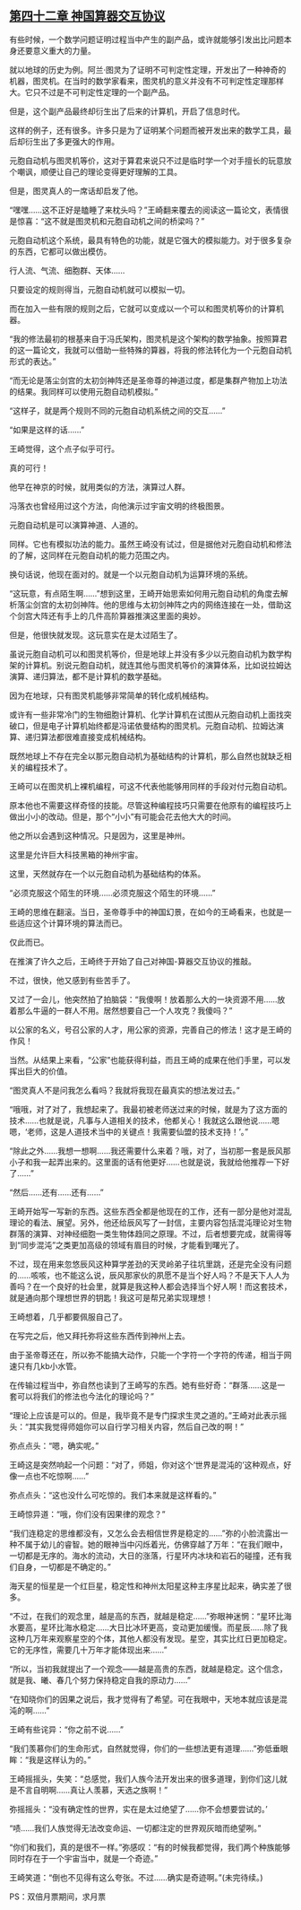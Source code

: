 ## [第四十二章 神国算器交互协议](https://www.xxbiquge.com/11_11207/9075995.html)
<!--go-->

  有些时候，一个数学问题证明过程当中产生的副产品，或许就能够引发出比问题本身还要意义重大的力量。

  就以地球的历史为例。阿兰·图灵为了证明不可判定性定理，开发出了一种神奇的机器，图灵机。在当时的数学家看来，图灵机的意义并没有不可判定性定理那样大。它只不过是不可判定性定理的一个副产品。

  但是，这个副产品最终却衍生出了后来的计算机，开启了信息时代。

  这样的例子，还有很多。许多只是为了证明某个问题而被开发出来的数学工具，最后却衍生出了多更强大的作用。

  元胞自动机与图灵机等价，这对于算君来说只不过是临时学一个对手擅长的玩意放个嘲讽，顺便让自己的理论变得更好理解的工具。

  但是，图灵真人的一席话却启发了他。

  “嘿嘿……这不正好是瞌睡了来枕头吗？”王崎翻来覆去的阅读这一篇论文，表情很是惊喜：“这不就是图灵机和元胞自动机之间的桥梁吗？”

  元胞自动机这个系统，最具有特色的功能，就是它强大的模拟能力。对于很多复杂的东西，它都可以做出模仿。

  行人流、气流、细胞群、天体……

  只要设定的规则得当，元胞自动机就可以模拟一切。

  而在加入一些有限的规则之后，它就可以变成以一个可以和图灵机等价的计算机器。

  “我的修法最初的根基来自于冯氏架构，图灵机是这个架构的数学抽象。按照算君的这一篇论文，我就可以借助一些特殊的算器，将我的修法转化为一个元胞自动机形式的表达。”

  “而无论是落尘剑宫的太初剑神阵还是圣帝尊的神道过度，都是集群产物加上功法的结果。我同样可以使用元胞自动机模拟。”

  “这样子，就是两个规则不同的元胞自动机系统之间的交互……”

  “如果是这样的话……”

  王崎觉得，这个点子似乎可行。

  真的可行！

  他早在神京的时候，就用类似的方法，演算过人群。

  冯落衣也曾经用过这个方法，向他演示过宇宙文明的终极图景。

  元胞自动机是可以演算神道、人道的。

  同样。它也有模拟功法的能力。虽然王崎没有试过，但是据他对元胞自动机和修法的了解，这同样在元胞自动机的能力范围之内。

  换句话说，他现在面对的。就是一个以元胞自动机为运算环境的系统。

  “这玩意，有点陌生啊……”想到这里，王崎开始思索如何用元胞自动机的角度去解析落尘剑宫的太初剑神阵。他的思维与太初剑神阵之内的网络连接在一处，借助这个剑宫大阵还有手上的几件高阶算器推演这里面的奥妙。

  但是，他很快就发现。这玩意实在是太过陌生了。

  虽说元胞自动机可以和图灵机等价，但是地球上并没有多少以元胞自动机为数学构架的计算机。别说元胞自动机，就连其他与图灵机等价的演算体系，比如说拉姆达演算、递归算法，都不是计算机的数学基础。

  因为在地球，只有图灵机能够非常简单的转化成机械结构。

  或许有一些非常冷门的生物细胞计算机、化学计算机在试图从元胞自动机上面找突破口，但是电子计算机始终都是冯诺依曼结构的图灵机。元胞自动机、拉姆达演算、递归算法都很难直接变成机械结构。

  既然地球上不存在完全以那元胞自动机为基础结构的计算机，那么自然也就缺乏相关的编程技术了。

  王崎可以在图灵机上裸机编程，可这不代表他能够用同样的手段对付元胞自动机。

  原本他也不需要这样奇怪的技能。尽管这种编程技巧只需要在他原有的编程技巧上做出小小的改动。但是，那个“小小”有可能会花去他大大的时间。

  他之所以会遇到这种情况。只是因为，这里是神州。

  这里是允许巨大科技黑箱的神州宇宙。

  这里，天然就存在一个以元胞自动机为基础结构的体系。

  “必须克服这个陌生的环境……必须克服这个陌生的环境……”

  王崎的思维在翻滚。当日，圣帝尊手中的神国幻景，在如今的王崎看来，也就是一些适应这个计算环境的算法而已。

  仅此而已。

  在推演了许久之后，王崎终于开始了自己对神国-算器交互协议的推敲。

  不过，很快，他又感到有些苦手了。

  又过了一会儿，他突然拍了拍脑袋：“我傻啊！放着那么大的一块资源不用……放着那么牛逼的一群人不用。居然想要自己一个人攻克？我傻吗？”

  以公家的名义，号召公家的人才，用公家的资源，完善自己的修法！这才是王崎的作风！

  当然。从结果上来看，“公家”也能获得利益，而且王崎的成果在他们手里，可以发挥出巨大的价值。

  “图灵真人不是问我怎么看吗？我就将我现在最真实的想法发过去。”

  “哦哦，对了对了，我想起来了。我最初被老师送过来的时候，就是为了这方面的技术……也就是说，凡事与人道相关的技术，他都关心！我就这么跟他说……嗯嗯，‘老师，这是人道技术当中的关键点！我需要仙盟的技术支持！’。”

  “除此之外……我想一想啊……我还需要什么来着？哦，对了，当初那一套是辰风那小子和我一起弄出来的。这里面的话有他更好……也就是说，我就给他推荐一下好了……”

  “然后……还有……还有……”

  王崎开始写一写新的东西。这些东西全都是他现在的工作，还有一部分是他对混乱理论的看法、展望。另外，他还给辰风写了一封信，主要内容包括混沌理论对生物群落的演算、对神经细胞一类生物体趋同之原理。不过，后者想要完成，就需得等到“同步混沌”之类更加高级的领域有眉目的时候，才能看到曙光了。

  不过，现在用来忽悠辰风这种算学差劲的天灵岭弟子往坑里跳，还是完全没有问题的……咳咳，也不能这么说，辰风那家伙的夙愿不是当个好人吗？不是天下人人为善吗？在一个良好的社会里，就算是我这种人都会选择当个好人啊！而这套技术，就是通向那个理想世界的钥匙！我这可是帮兄弟实现理想！

  王崎想着，几乎都要佩服自己了。

  在写完之后，他又拜托弥将这些东西传到神州上去。

  由于圣帝尊还在，所以弥不能搞大动作，只能一个字符一个字符的传递，相当于网速只有几kb小水管。

  在传输过程当中，弥自然也读到了王崎写的东西。她有些好奇：“群落……这是一套可以将我们的修法也今法化的理论吗？”

  “理论上应该是可以的。但是，我毕竟不是专门探求生灵之道的。”王崎对此表示摇头：“其实我觉得师姐你可以自行学习相关内容，然后自己改的啊！”

  弥点点头：“嗯，确实呢。”

  王崎这是突然响起一个问题：“对了，师姐，你对这个‘世界是混沌的’这种观点，好像一点也不吃惊啊……”

  弥点点头：“这也没什么可吃惊的。我们本来就是这样看的。”

  王崎惊异道：“哦，你们没有因果律的观念？”

  “我们连稳定的思维都没有，又怎么会去相信世界是稳定的……”弥的小脸流露出一种不属于幼儿的睿智。她的眼神当中闪烁着光，仿佛穿越了万年：“在我们眼中，一切都是无序的。海水的流动，大日的涨落，行星环内冰块和岩石的碰撞，还有我们自身，一切都是不确定的。”

  海天星的恒星是一个红巨星，稳定性和神州太阳星这种主序星比起来，确实差了很多。

  “不过，在我们的观念里，越是高的东西，就越是稳定……”弥眼神迷惘：“星环比海水要高，星环比海水稳定……大日比冰环更高，变动更加缓慢。而星辰……除了我这种几万年来观察星空的个体，其他人都没有发现。星空，其实比红日更加稳定。它的无序性，需要几十万年才能体现出来……”

  “所以，当初我就提出了一个观念——越是高贵的东西，就越是稳定。这个信念，就是我、曦、春几个努力保持稳定自我的原动力……”

  “在知晓你们的因果之说后，我才觉得有了希望。可在我眼中，天地本就应该是混沌的啊……”

  王崎有些诧异：“你之前不说……”

  “我们羡慕你们的生命形式，自然就觉得，你们的一些想法更有道理……”弥低垂眼眸：“我是这样认为的。”

  王崎摇摇头，失笑：“总感觉，我们人族今法开发出来的很多道理，到你们这儿就是不言自明啊……真让人羡慕，天选之族啊！”

  弥摇摇头：“没有确定性的世界，实在是太过绝望了……你不会想要尝试的。’

  “啧……我们人族觉得无法改变命运、一切都注定的世界观灰暗而绝望咧。”

  “你们和我们，真的是很不一样。”弥感叹：“有的时候我都觉得，我们两个种族能够同时存在于一个宇宙当中，就是一个奇迹。”

  王崎笑道：“倒也不见得有这么夸张。不过……确实是奇迹啊。”(未完待续。)

  PS：双倍月票期间，求月票<!--over-->
